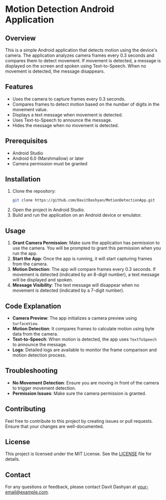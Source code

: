 # Motion Detection Android Application

## Overview

This is a simple Android application that detects motion using the device's camera. The application analyzes camera frames every 0.3 seconds and compares them to detect movement. If movement is detected, a message is displayed on the screen and spoken using Text-to-Speech. When no movement is detected, the message disappears.

## Features

- Uses the camera to capture frames every 0.3 seconds.
- Compares frames to detect motion based on the number of digits in the movement value.
- Displays a text message when movement is detected.
- Uses Text-to-Speech to announce the message.
- Hides the message when no movement is detected.

## Prerequisites

- Android Studio
- Android 6.0 (Marshmallow) or later
- Camera permission must be granted

## Installation

1. Clone the repository:
    ```bash
    git clone https://github.com/DavitDashyan/MotionDetectionApp.git
    ```
2. Open the project in Android Studio.
3. Build and run the application on an Android device or emulator.

## Usage

1. **Grant Camera Permission**: Make sure the application has permission to use the camera. You will be prompted to grant this permission when you run the app.
2. **Start the App**: Once the app is running, it will start capturing frames from the camera.
3. **Motion Detection**: The app will compare frames every 0.3 seconds. If movement is detected (indicated by an 8-digit number), a text message will be displayed and spoken.
4. **Message Visibility**: The text message will disappear when no movement is detected (indicated by a 7-digit number).

## Code Explanation

- **Camera Preview**: The app initializes a camera preview using `SurfaceView`.
- **Motion Detection**: It compares frames to calculate motion using byte data from the camera.
- **Text-to-Speech**: When motion is detected, the app uses `TextToSpeech` to announce the message.
- **Logs**: Detailed logs are available to monitor the frame comparison and motion detection process.

## Troubleshooting

- **No Movement Detection**: Ensure you are moving in front of the camera to trigger movement detection.
- **Permission Issues**: Make sure the camera permission is granted.

## Contributing

Feel free to contribute to this project by creating issues or pull requests. Ensure that your changes are well-documented.

## License

This project is licensed under the MIT License. See the [LICENSE](LICENSE) file for details.

## Contact

For any questions or feedback, please contact Davit Dashyan at [your-email@example.com](mailto:your-email@example.com).

